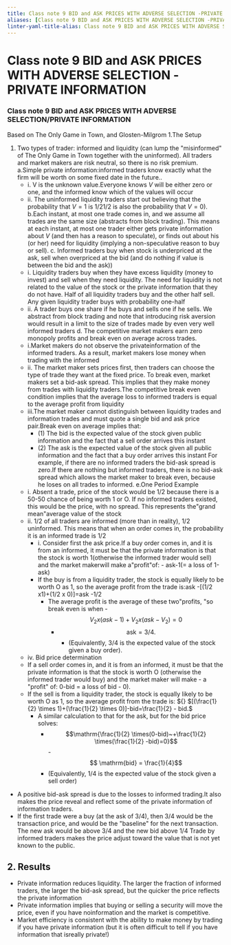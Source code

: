 ```yaml
---
title: Class note 9 BID and ASK PRICES WITH ADVERSE SELECTION -PRIVATE INFORMATION
aliases: [Class note 9 BID and ASK PRICES WITH ADVERSE SELECTION -PRIVATE INFORMATION]
linter-yaml-title-alias: Class note 9 BID and ASK PRICES WITH ADVERSE SELECTION -PRIVATE INFORMATION
---
```


# Class note 9 BID and ASK PRICES WITH ADVERSE SELECTION -PRIVATE INFORMATION
### Class note 9 BID and ASK PRICES WITH ADVERSE SELECTION/PRIVATE INFORMATION

Based on The Only Game in Town,  and Glosten-Milgrom
1.The Setup

1. Two types of trader: informed and liquidity (can lump the "misinformed" of The Only Game in Town together with the uninformed). All traders and market makers are risk neutral,  so there is no risk premium.
a.Simple private information:informed traders know exactly what the firm will be worth on some fixed date in the future..
	- i. V is the unknown value.Everyone knows $V$ will be either zero or one,  and the informed know which of the values will occur
	- ii. The uninformed liquidity traders start out believing that the probability that $V=1$ is 1/21/2 is also the probability that $V=0$).
b.Each instant,  at most one trade comes in,  and we assume all trades are the same size (abstracts from block trading). This means at each instant,  at most one trader either gets private information about $V$ (and then has a reason to speculate),  or finds out about his (or her) need for liquidity (implying a non-speculative reason to buy or sell).
c. Informed traders buy when stock is underpriced at the ask,  sell when overpriced at the bid (and do nothing if value is between the bid and the ask))
	- i. Liquidity traders buy when they have excess liquidity (money to invest) and sell when they need liquidity. The need for liquidity is not related to the value of the stock or the private information that they do not have. Half of all liquidity traders buy and the other half sell. Any given liquidity trader buys with probability one-half
	- ii. A trader buys one share if he buys and sells one if he sells. We abstract from block trading and note that introducing risk aversion would result in a limit to the size of trades made by even very well informed traders
d. The competitive market makers earn zero monopoly profits and break even on average across trades.
	- i.Market makers do not observe the privateinformation of the informed traders. As a result,  market makers lose money when trading with the informed
	- ii. The market maker sets prices first,  then traders can choose the type of trade they want at the fixed price. To break even,  market makers set a bid-ask spread. This implies that they make money from trades with liquidity traders.The competitive break even condition implies that the average loss to informed traders is equal to the average profit from liquidity
	- iii.The market maker cannot distinguish between liquidity trades and information trades and must quote a single bid and ask price pair.Break even on average implies that:
		- (1) The bid is the expected value of the stock given public information and the fact that a sell order arrives this instant
		- (2) The ask is the expected value of the stock given all public information and the fact that a buy order arrives this instant
For example,  if there are no informed traders the bid-ask spread is zero.If there are nothing but informed traders,  there is no bid-ask spread which allows the market maker to break even,  because he loses on all trades to informed.
 e.One Period Example
	- i. Absent a trade,  price of the stock would be 1/2 because there is a 50-50 chance of being worth 1 or O. If no informed traders existed,  this would be the price,  with no spread. This represents the"grand mean"average value of the stock
	- ii. 1/2 of all traders are informed (more than in reality),  1/2 uninformed. This means that when an order comes in, the probability it is an informed trade is 1/2
		- i. Consider first the ask price.If a buy order comes in,  and it is from an informed, it must be that the private information is that the stock is worth 1(otherwise the informed trader would sell) and the market makerwill make a"profit"of:
				- ask-1(= a loss of 1-ask)
		- If the buy is from a liquidity trader,  the stock is equally likely to be worth O as 1,  so the average profit from the trade is:ask -[(1/2 x1)+(1/2 x 0)]=ask -1/2
			- The average profit is the average of these two"profits, "so break even is when
				-$$V_2x(ask-1)+V_2x(ask-V_2)=0$$
				- $$\mathrm{ask}=3/4.$$
					- (Equivalently,  3/4 is the expected value of the stock given a buy order).
	- iv. Bid price determination
	- If a sell order comes in,  and it is from an informed,  it must be that the private information is that the stock is worth O (otherwise the informed trader would buy) and the market maker will make 	- a "profit" of: 0-bid = a loss of bid - 0).
	- If the sell is from a liquidity trader,  the stock is equally likely to be worth O as 1,  so the average profit from the trade is: ${} $[(\frac{1}{2} \times 1)+(\frac{1}{2} \times 0)]-bid=\frac{1}{2} - bid.$
		- A similar calculation to that for the ask,  but for the bid price solves:
			- $$\mathrm{\frac{1}{2} \times(0-bid)~+\frac{1}{2} \times(\frac{1}{2} -bid)=0}$$
			-$$ \mathrm{bid} = \frac{1}{4}$$
			- (Equivalently,  1/4 is the expected value of the stock given a sell order)
- A positive bid-ask spread is due to the losses to informed trading.It also makes the price reveal and reflect some of the private information of information traders.
- If the first trade were a buy (at the ask of 3/4), then 3/4 would be the transaction price,  and would be the "baseline" for the next transaction. The new ask would be above 3/4 and the new bid above 1/4 Trade by informed traders makes the price adjust toward the value that is not yet known to the public.

## 2. Results
- Private information reduces liquidity. The larger the fraction of informed traders, the larger the bid-ask spread, but the quicker the price reflects the private information
- Private information implies that buying or selling a security will move the price,  even if you have noinformation and the market is competitive.
- Market efficiency is consistent with the ability to make money by trading if you have private information (but it is often difficult to tell if you have information that isreally private!)